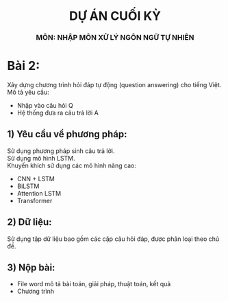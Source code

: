 <div align="center">
  <h1>DỰ ÁN CUỐI KỲ</h1>
  <h3>MÔN: NHẬP MÔN XỬ LÝ NGÔN NGỮ TỰ NHIÊN</h3>
</div>

# Bài 2:

Xây dựng chương trình hỏi đáp tự động (question answering) cho tiếng Việt.
Mô tả yêu cầu:
-	Nhập vào câu hỏi Q 
-	Hệ thống đưa ra câu trả lời A 

## 1)	Yêu cầu về phương pháp:
Sử dụng phương pháp sinh câu trả lời.<br>
Sử dụng mô hình LSTM.<br>
Khuyến khích sử dụng các mô hình nâng cao:
-	CNN + LSTM
-	BiLSTM
-	Attention LSTM
-	Transformer

## 2)	Dữ liệu:
Sử dụng tập dữ liệu bao gồm các cặp câu hỏi đáp, được phân loại theo chủ đề.

## 3)	Nộp bài:
-	File word mô tả bài toán, giải pháp, thuật toán, kết quả
-	Chương trình 
